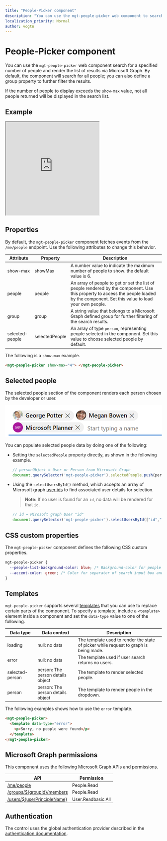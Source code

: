```yaml
---
title: "People-Picker component"
description: "You can use the mgt-people-picker web component to search for a specified number of people and render the list of results via Microsoft Graph."
localization_priority: Normal
author: vogtn
---
```


# People-Picker component

You can use the `mgt-people-picker` web component search for a specified number of people and render the list of results via Microsoft Graph. By default, the component will search for all people; you can also define a group property to further filter the results.

If the number of people to display exceeds the `show-max` value, not all people returned will be displayed in the search list.

## Example 

<iframe src="https://mgt.dev/iframe.html?id=mgt-people-picker--people-picker&source=docs" height="300"></iframe>

## Properties

By default, the `mgt-people-picker` component fetches events from the `/me/people` endpoint. Use the following attributes to change this behavior.

| Attribute | Property | Description                                                                                                                                                                            |
| -------- | --------- | -------------------------------------------------------------------------------------------------------------------------------------------------------------------------------------- |
| show-max | showMax   | A number value to indicate the maximum number of people to show. the default value is 6.                                                                                             |
| people   | people    | An array of people to get or set the list of people rendered by the component. Use this property to access the people loaded by the component. Set this value to load your own people. |
| group    | group     | A string value that belongs to a Microsoft Graph defined group for further filtering of the search results.                                                                            |
|  selected-people  | selectedPeople     | An array of type  `person`, representing people selected in the component. Set this value to choose selected people by default.|

The following is a `show-max` example.

```html
<mgt-people-picker show-max="4"> </mgt-people-picker>
```

## Selected people

The selected people section of the component renders each person chosen by the developer or user. 

![mgt-people-picker](./images/selected-people.png)

You can populate selected people data by doing one of the following:

- Setting the `selectedPeople` property directly, as shown in the following example.  

    ```javascript
    // personObject = User or Person from Microsoft Graph
    document.querySelector('mgt-people-picker').selectedPeople.push(personObject);
    ```

- Using the `selectUsersById()` method, which accepts an array of Microsoft graph [user ids](https://docs.microsoft.com/graph/api/resources/users?view=graph-rest-1.0) to find associated user details for selection.

     >**Note:** If no user is found for an `id`, no data will be rendered for that `id`.

    ```javascript
    // id = Mirosoft graph User "id"
    document.querySelector('mgt-people-picker').selectUsersById(["id","id"])
    ```

## CSS custom properties

The `mgt-people-picker` component defines the following CSS custom properties.

```css
mgt-people-picker {
  --people-list-background-color: blue; /* Background-color for people under search */
  --accent-color: green; /* Color for separator of search input box and people */
}
```

## Templates

 `mgt-people-picker` supports several [templates](../templates.md) that you can use to replace certain parts of the component. To specify a template, include a `<template>` element inside a component and set the `data-type` value to one of the following.

| Data type | Data context | Description |
| --- | --- | --- |
| loading | null: no data | The template used to render the state of picker while request to graph is being made. |
| error | null: no data| The template used if user search returns no users. |
| selected-person |person: The person details object| The template to render selected people. |
| person | person: The person details object| The template to render people in the dropdown. |

The following examples shows how to use the `error` template.

```html
<mgt-people-picker>
  <template data-type="error">
    <p>Sorry, no people were found</p>
  </template>
</mgt-people-picker>
```

## Microsoft Graph permissions

This component uses the following Microsoft Graph APIs and permissions.

| API                                                                                                              | Permission  |
| ---------------------------------------------------------------------------------------------------------------- | ----------- |
| [/me/people](/graph/api/user-list-people?view=graph-rest-1.0)                    | People.Read        |
| [/groups/\${groupId}/members](/graph/api/group-list-members?view=graph-rest-1.0) | People.Read        |
| [/users/${userPrincipleName} ](/graph/api/user-list-people?view=graph-rest-1.0)  | User.Readbasic.All |

## Authentication

The control uses the global authentication provider described in the [authentication documentation](./../providers.md).
